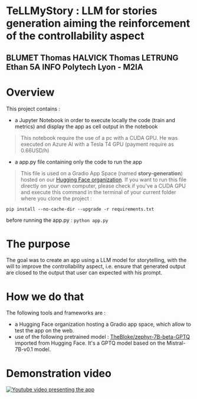 # TeLLMyStory : LLM for stories generation aiming the reinforcement of the controllability aspect
## BLUMET Thomas HALVICK Thomas LETRUNG Ethan 5A INFO Polytech Lyon - M2IA

# Overview
This project contains :
- a Jupyter Notebook in order to execute locally the code (train and metrics) and display the app as cell output in the notebook
> This notebook require the use of a pc with a CUDA GPU. He was executed on Azure AI with a Tesla T4 GPU (payment require as 0.66USD/h)
- a app.py file containing only the code to run the app
> This file is used on a Gradio App Space (named **story-generation**) hosted on our [Hugging Face organization](https://huggingface.co/TeLLMyStory). If you want to run this file directly on your own computer, please check if you've a CUDA GPU and execute this command in the terminal of your current folder where you clone the project :


```pip install --no-cache-dir --upgrade -r requirements.txt```

before running the app.py :
``` python app.py ```

# The purpose
The goal was to create an app using a LLM model for storytelling, with the will to improve the controllability aspect, i.e. ensure that generated output are closed to the output that user can expected with his prompt.

# How we do that
The following tools and frameworks are :
- a Hugging Face organization hosting a Gradio app space, which allow to test the app on the web.
- use of the following pretrained model :  [TheBloke/zephyr-7B-beta-GPTQ](https://huggingface.co/TheBloke/zephyr-7B-beta-GPTQ) imported from Hugging Face. It's a GPTQ model based on the Mistral-7B-v0.1 model.

# Demonstration video
[![Youtube video presenting the app](https://img.youtube.com/vi/T2vVyhk1OBo/0.jpg)](https://www.youtube.com/embed/T2vVyhk1OBo?si=MYaekO6yJn1hAsor)
